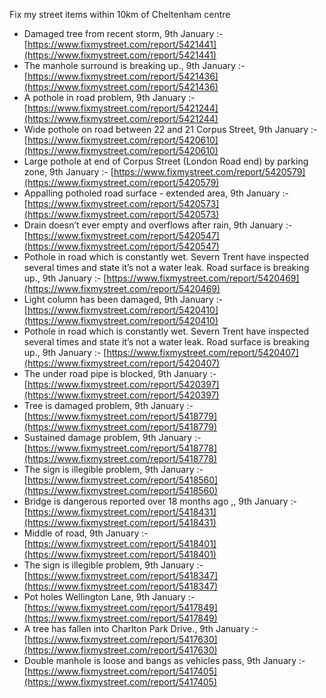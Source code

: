 Fix my street items within 10km of Cheltenham centre

<!-- fix_marker starts -->

- Damaged tree from recent storm, 9th January :- [https://www.fixmystreet.com/report/5421441](https://www.fixmystreet.com/report/5421441)
- The manhole surround is breaking up., 9th January :- [https://www.fixmystreet.com/report/5421436](https://www.fixmystreet.com/report/5421436)
- A pothole in road problem, 9th January :- [https://www.fixmystreet.com/report/5421244](https://www.fixmystreet.com/report/5421244)
- Wide pothole on road between 22 and 21 Corpus Street, 9th January :- [https://www.fixmystreet.com/report/5420610](https://www.fixmystreet.com/report/5420610)
- Large pothole at end of Corpus Street (London Road end) by parking zone, 9th January :- [https://www.fixmystreet.com/report/5420579](https://www.fixmystreet.com/report/5420579)
- Appalling potholed road surface - extended area, 9th January :- [https://www.fixmystreet.com/report/5420573](https://www.fixmystreet.com/report/5420573)
- Drain doesn’t ever empty and overflows after rain, 9th January :- [https://www.fixmystreet.com/report/5420547](https://www.fixmystreet.com/report/5420547)
- Pothole in road which is constantly wet. Severn Trent have inspected several times and state it’s not a water leak. Road surface is breaking up., 9th January :- [https://www.fixmystreet.com/report/5420469](https://www.fixmystreet.com/report/5420469)
- Light column has been damaged, 9th January :- [https://www.fixmystreet.com/report/5420410](https://www.fixmystreet.com/report/5420410)
- Pothole in road which is constantly wet. Severn Trent have inspected several times and state it’s not a water leak. Road surface is breaking up., 9th January :- [https://www.fixmystreet.com/report/5420407](https://www.fixmystreet.com/report/5420407)
- The under road pipe is blocked, 9th January :- [https://www.fixmystreet.com/report/5420397](https://www.fixmystreet.com/report/5420397)
- Tree is damaged problem, 9th January :- [https://www.fixmystreet.com/report/5418779](https://www.fixmystreet.com/report/5418779)
- Sustained damage problem, 9th January :- [https://www.fixmystreet.com/report/5418778](https://www.fixmystreet.com/report/5418778)
- The sign is illegible problem, 9th January :- [https://www.fixmystreet.com/report/5418560](https://www.fixmystreet.com/report/5418560)
- Bridge is dangerous reported over 18 months ago ,, 9th January :- [https://www.fixmystreet.com/report/5418431](https://www.fixmystreet.com/report/5418431)
- Middle of road, 9th January :- [https://www.fixmystreet.com/report/5418401](https://www.fixmystreet.com/report/5418401)
- The sign is illegible problem, 9th January :- [https://www.fixmystreet.com/report/5418347](https://www.fixmystreet.com/report/5418347)
- Pot holes Wellington Lane, 9th January :- [https://www.fixmystreet.com/report/5417849](https://www.fixmystreet.com/report/5417849)
- A tree has fallen into Charlton Park Drive., 9th January :- [https://www.fixmystreet.com/report/5417630](https://www.fixmystreet.com/report/5417630)
- Double manhole is loose and bangs as vehicles pass, 9th January :- [https://www.fixmystreet.com/report/5417405](https://www.fixmystreet.com/report/5417405)

<!-- fix_marker ends -->